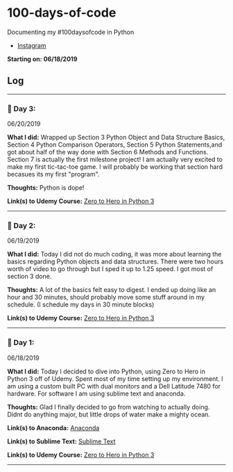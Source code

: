 # 100-days-of-code
Documenting my #100daysofcode in Python

- [Instagram](https://www.instagram.com/aex.dev/?hl=en)

**Starting on: 06/18/2019**

## Log

---

### :date: Day 3:
06/20/2019

**What I did:** Wrapped up Section 3 Python Object and Data Structure Basics, Section 4 Python Comparison Operators, Section 5 Python Statements,and got about half of the way done with Section 6 Methods and Functions. Section 7 is actually the first milestone project! I am actually very excited to make my first tic-tac-toe game. I will probably be working that section hard becasues its my first "program".

**Thoughts:** Python is dope!

**Link(s) to Udemy Course:** [Zero to Hero in Python 3](https://www.udemy.com/complete-python-bootcamp/)

---

### :date: Day 2:
06/19/2019

**What I did:** Today I did not do much coding, it was more about learning the basics regarding Python objects and data structures. There were two hours worth of video to go through but I sped it up to 1.25 speed. I got most of section 3 done.

**Thoughts:** A lot of the basics felt easy to digest. I ended up doing like an hour and 30 minutes, should probably move some stuff around in my schedule. (I schedule my days in 30 minute blocks)

**Link(s) to Udemy Course:** [Zero to Hero in Python 3](https://www.udemy.com/complete-python-bootcamp/)

---

### :date: Day 1:
06/18/2019

**What I did:** Today I decided to dive into Python, using Zero to Hero in Python 3 off of Udemy. Spent most of my time setting up my environment. I am using a custom built PC with dual monitors and a Dell Latitude 7480 for hardware. For software I am using sublime text and anaconda. 

**Thoughts:** Glad I finally decided to go from watching to actually doing. Didnt do anything major, but little drops of water make a mighty ocean.

**Link(s) to Anaconda:** [Anaconda](https://www.anaconda.com/distribution/)

**Link(s) to Sublime Text:** [Sublime Text](https://www.sublimetext.com/)

**Link(s) to Udemy Course:** [Zero to Hero in Python 3](https://www.udemy.com/complete-python-bootcamp/)

---
